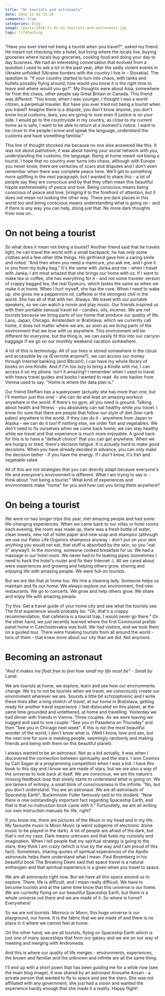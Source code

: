 ```yaml
---
title: "On tourists and astronauts"
date: 2016-11-01 15:28
comments: true
categories: blog
image: /posts/2016-11-01-on-tourists-and-astronauts.jpg
tags: lifehacking
---
```



"Have you ever tried not being a tourist when you travel?", asked my friend. He meant not checking into a hotel, but living where the locals live, buying groceries where locals buy groceries, cooking food and doing your day to day business. We had an interesting conversation that evolved from a question I used to ask a lot in the past year, after the sadly violent events in Ukraine unfolded (Ukraine borders with the country I live in - Slovakia). The question is: "If your country started to turn into chaos, with tanks and bullets possibly flying around, how would you know it is the right time to leave and where would you go?". My thoughts were about Asia, somewhere far from the chaos, other people say Great Britain or Canada. This friend was different. "You know, when I was younger, I thought I was a world citizen, a perpetual traveler. But have you ever tried not being a tourist when you travel? Imagine there is a dispute, you don't know anyone, you don't know local customs, laws, you are going to lose even if justice is on your side. I would go to the countryside in my country, as close to my current home as is safe, I want to be able to return at a moment's notice. I want to be close to the people I know and speak the language, understand the customs and have something familiar."

<!--more-->

This line of thought shocked me because no one else answered like this. It was not about patriotism; it was about having your social network with you, understanding the customs, the language. Being at home meant not being a tourist. I hope that no country ever turns into chaos, although with Europe you never know, there are centuries of scars and disputes and I don't even remember when there was complete peace here. We'll get to something more uplifting in the next paragraph, but I wanted to share this - a lot of people say they are conscious and by that they often mean this beautiful hippie sentimentality of peace and love. Being conscious means being conscious of peace and love, bringing it to the forefront of attention, but it does not mean not looking the other way. There are dark places in this world too and being conscious means understanding what is going on - and if there is any way you can help, doing just that. No more dark thoughts from now on...

On not being a tourist
======================

So what does it mean not being a tourist? Another friend said that he travels light, he can travel the world with a small backpack; he has only some clothes and a few other little things. His girlfriend gave him a caring smile and noted: "And then when you need a manicure, you ask me, and I give it to you from my bulky bag." It's the same with Janka and me - when I travel with Janka, I am most amazed that she brings our home with us. If I want to make tea or coffee, she has everything for it - and not some traveler version of crappy bagged tea, the real Gyokuro, which tastes the same as when we make it at home. When I hurt myself, she has the cure. When I need to wake up, she gives me a peppermint oil, caffeine or the strongest chili in the world. She has all of that with her. Always. We travel with our portable speakers, so we can watch a movie and play music. Our friends inspired us with their portable sensual travel kit - candles, oils, incense. We are not tourists because we bring parts of our home that produce our quality of life. Laos, Japan, Chicago, Amsterdam or Bratislava, which we currently call home, it does not matter where we are, as soon as we bring parts of the environment that we love with us anywhere. This environment will be different for everyone, but the thing is, we can easily fit this into our carryon baggage if we go on our monthly weekend vacation somewhere.

A lot of this is technology. All of our lives is stored somewhere in the cloud and accessible by us (Evernote anyone?), we can access our money through Internet banking (and Bitcoin!), I can have my whole library of books on one Kindle. And if I'm too lazy to bring a Kindle with me, I can access it on my phone. Isn't it amazing? I remember when I used to travel with heavy travel guides and books I wanted to read. As one hacker from Vienna used to say: "Home is where the data plan is."

Our friend Steffani has a superpower (actually she has more than one, but I'll mention just this one) - she can do and lead an amazing workout anywhere in the world. If there's no gym, all you need is ground. Talking about health and fitness - you absolutely can eat healthy while you travel. I know for sure that there are people that follow our style of diet (low-carb paleo) anywhere in the world. If they can do it - anywhere from Japan to Alaska - we can do it too! If nothing else, we order fish and vegetables. We don't need to fix ourselves when we come back home; we can stay healthy while we travel and that experience is much more enjoyable. A good hack for this is to have a "default choice" that you can get anywhere. When we are hungry or tired, there's decision fatigue. It is actually hard to make good decisions. When you have already decided in advance, you can only make the decision better - if you have the energy. If I don't know, it's fish and vegetable salad. 

All of this are not strategies that you can directly adapt because everyone's life and everyone's environment is different. What I am trying to say is - think about "not being a tourist." What kind of experiences and environments make "home" for you and how can you bring them anywhere?

On being a tourist
==================

We were on two longer trips this year, met amazing people and had some life-changing experiences. When we came back to our villas or hotel rooms each evening, the room was made up, there was a fresh bottle of water, clean towels, new roll of toilet paper and new soap and shampoo (although we use our Paleo Life Organics shampoos anyway - don't put on your skin anything you would not eat, that stuff is absorbed by the skin, so you "eat it" anyway!). In the morning, someone cooked breakfast for us. We had a massage in our hotel room. We never had to fix leaking pipes (sometimes I need to hack the hotel's router and fix their Internet :). All we cared about were experiences and growing and helping others grow, sharing and enjoying life with amazing people. We were full-on tourists.

But we are like that at home too. We hire a cleaning lady. Someone helps us maintain and fix our home. We always explore our environment, find new restaurants. We go to concerts. We grow and help others grow. We share and enjoy life with amazing people.

Try this: Get a travel guide of your home city and see what the tourists see. The first experience would probably be: "Oh, that's a crappy recommendation, that cafeteria is a tourist trap, I would never go there." On the other hand, we just recently learned where the first Communist prefab panel home in Czechoslovakia was built. We had visitors, and we took them on a guided tour. There were freaking tourists from all around the world - tons of them - that knew more about our city than we did. Not anymore.

Becoming an astronaut
=====================

*"And it makes me float free to feel how small my life must be" - Small by Lamb*

We are tourists at home, we explore, learn and see how our environments change. We try to not be tourists when we travel, we consciously create our environment wherever we are. Sounds a little bit schizophrenic and I write these lines after a long stretch of travel, at our home in Bratislava, getting ready for another travel experience. I feel dislocated on this planet, at the same time grounded and untethered, at home and travelling. Yesterday we had dinner with friends in Vienna. Three couples. As we were leaving we hugged and said to one couple: "See you in Pasadena on Thursday" and then "See you in Chicago next week". If this is not the most beautiful wonder of the world, I don't know what is. (Well I know, love and sex, but the next one for sure is meeting people, seemingly randomly and making friends and being with them on this beautiful planet).

I always wanted to be an astronaut. Not as a kid actually, it was when I discovered the connection between spirituality and the stars. I won Cosmos by Carl Sagan at a programming competition when I was a kid. I have this book to this day and I know we are made of stars, but we are also a way of the universe to look back at itself. We are conscious, we are the nature's missing feedback loop that slowly starts to understand what is going on. We are tamers of entropy, a small blink of consciousness in the infinite. "No, but you don't understand. You are an astronaut. We are all astronauts of Spaceship Earth", Buckminster Fuller famously said to his student. "Now there is one outstandingly important fact regarding Spaceship Earth, and that is that no instruction book came with it." Fortunately, we are all writing our own instruction manuals for life, right?

If you know me, there are pictures of the Moon in my head and in my life. My favourite music is Moon Music (a weird subgenre of electronic drone music to be played in the dark). A lot of people are afraid of the dark, but that's not my case. Dark means unknown and that fuels my curiosity and imagination. When I tell people that my spiritual strategy is going to the stars, they think I am crazy (which is true by the way and I am proud of this fact). Sometimes, sharing quotes of spiritual experiences of the Apollo astronauts helps them understand what I mean. Paul Rosenberg in his beautiful book The Breaking Dawn said that space travel is a natural entheogen and that spiritual experience is a given when you travel to space.

We are all astronauts right now. But we have all this space around us to explore. There, life is difficult, and I mean really difficult. We have to become tourists and at the same time know that this universe is our home. We are currently flying on our beautiful Spaceship Earth, but there is a whole universe out there and we are made of it. So where is home? Everywhere!

So we are not tourists. Morroco or Moon, this huge universe is our playground, our home. It is the fabric that we are made of and there is no place in it where we cannot feel at home.

On the other hand, we are all tourists, flying on Spaceship Earth which is just one of many spaceships that form our galaxy and we are on our way of meeting and merging with Andromeda.

And this is where our quality of life merges - environments, experiences, the known and familiar and the unknown and infinite are all the same thing.

I'll end up with a short poem that has been guiding me for a while now (see the main blog image). It was shared by an astronaut Anoushe Ansari - a private person that wanted to fly to space and see the stars. She was not affiliated with any government, she just had a vision and wanted the experience hardly enough that she made it a reality. Happy flight!

